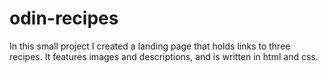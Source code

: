 # odin-recipes

In this small project I created a landing page that holds links to three recipes. It features images and descriptions, and is written in html and css.
